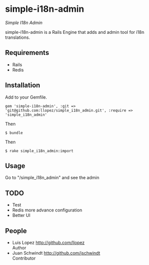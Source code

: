 simple-i18n-admin
==============================================================================

*Simple I18n Admin*

simple-i18n-admin is a Rails Engine that adds and admin tool for i18n translations.

Requirements
------------------------------------------------------------------------------

  * Rails
  * Redis

Installation
------------------------------------------------------------------------------

Add to your Gemfile.

    gem 'simple-i18n-admin', :git => 'git@github.com:llopez/simple_i18n_admin.git', :require => 'simple_i18n_admin'

Then

    $ bundle
    
Then

    $ rake simple_i18n_admin:import

Usage
------------------------------------------------------------------------------

Go to "/simple_i18n_admin" and see the admin

TODO
------------------------------------------------------------------------------

  * Test
  * Redis more advance configuration
  * Better UI

People
------------------------------------------------------------------------------

  * Luis Lopez <http://github.com/llopez>  
    Author
  * Juan Schwindt <http://github.com/jschwindt>  
    Contributor    
